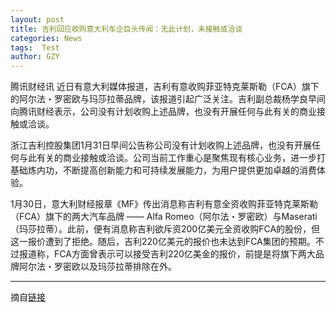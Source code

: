 ```yaml
---
layout: post
title: 吉利回应收购意大利车企巨头传闻：无此计划，未接触或洽谈
categories: News
tags:  Test
author: GZY
---
```


腾讯财经讯 近日有意大利媒体报道，吉利有意收购菲亚特克莱斯勒（FCA）旗下的阿尔法・罗密欧与玛莎拉蒂品牌，该报道引起广泛关注。吉利副总裁杨学良早间向腾讯财经表示，公司没有计划收购上述品牌，也没有开展任何与此有关的商业接触或洽谈。

浙江吉利控股集团1月31日早间公告称公司没有计划收购上述品牌，也没有开展任何与此有关的商业接触或洽谈。公司当前工作重心是聚焦现有核心业务，进一步打基础炼内功，不断提高创新能力和可持续发展能力，为用户提供更加卓越的消费体验。

1月30日，意大利财经报章《MF》传出消息称吉利有意全资收购菲亚特克莱斯勒（FCA）旗下的两大汽车品牌 ―― Alfa Romeo（阿尔法・罗密欧）与Maserati（玛莎拉蒂）。此前，便有消息称吉利欲斥资200亿美元全资收购FCA的股份，但这一报价遭到了拒绝。随后，吉利220亿美元的报价也未达到FCA集团的预期。不过报道称，FCA方面曾表示可以接受吉利220亿美金的报价，前提是将旗下两大品牌阿尔法・罗密欧以及玛莎拉蒂排除在外。

*****

摘自[链接](http://new.qq.com/cmsn/20190131/20190131003731.html)